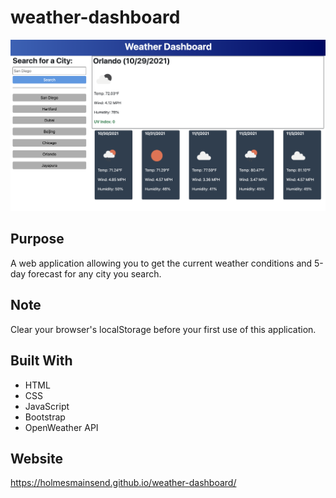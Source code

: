 # weather-dashboard
![Screenshot of Website](assets/weatherdashboard-capture.png)

## Purpose
A web application allowing you to get the current weather conditions and 5-day forecast for any city you search.

## Note
Clear your browser's localStorage before your first use of this application.

## Built With
* HTML
* CSS
* JavaScript
* Bootstrap
* OpenWeather API

## Website
https://holmesmainsend.github.io/weather-dashboard/